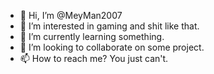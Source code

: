 - 👋 Hi, I’m @MeyMan2007
- 👀 I’m interested in gaming and shit like that.
- 🌱 I’m currently learning something.
- 💞️ I’m looking to collaborate on some project.
- 📫 How to reach me? You just can't.

<!---
MeyMan2007/MeyMan2007 is a ✨ special ✨ repository because its `README.md` (this file) appears on your GitHub profile.
You can click the Preview link to take a look at your changes.
--->
